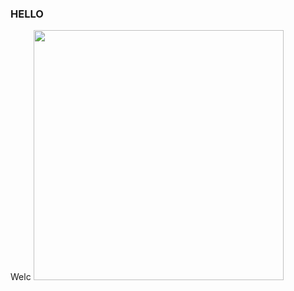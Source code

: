 
### HELLO
Welc
<img src='https://res.cloudinary.com/practicaldev/image/fetch/s--wdEA01kw--/c_limit%2Cf_auto%2Cfl_progressive%2Cq_66%2Cw_880/https://dev-to-uploads.s3.amazonaws.com/uploads/articles/izetlw0xarzwi55cp392.gif' style="height: 400px;"/>